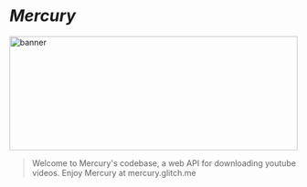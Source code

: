 # *Mercury*
<img src="https://img.freepik.com/premium-photo/abstract-starry-space-background-with-bright-stars-night-sky-banner_213524-284.jpg" alt="banner"
width="100%" height="200px">

> Welcome to Mercury's codebase, a web API for downloading youtube videos. Enjoy Mercury at mercury.glitch.me